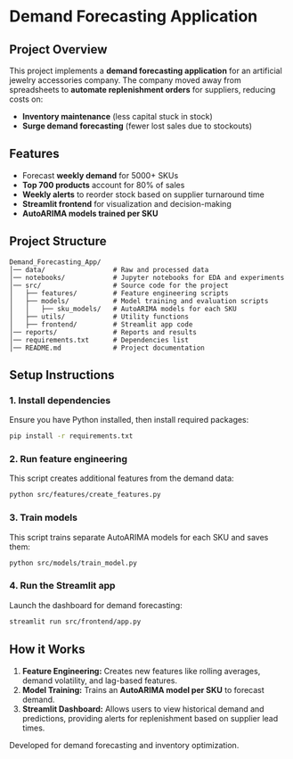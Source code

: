 # Demand Forecasting Application

## Project Overview
This project implements a **demand forecasting application** for an artificial jewelry accessories company. 
The company moved away from spreadsheets to **automate replenishment orders** for suppliers, reducing costs on:
- **Inventory maintenance** (less capital stuck in stock)
- **Surge demand forecasting** (fewer lost sales due to stockouts)

## Features
- Forecast **weekly demand** for 5000+ SKUs
- **Top 700 products** account for 80% of sales
- **Weekly alerts** to reorder stock based on supplier turnaround time
- **Streamlit frontend** for visualization and decision-making
- **AutoARIMA models trained per SKU**

## Project Structure
```
Demand_Forecasting_App/
│── data/                 # Raw and processed data
│── notebooks/            # Jupyter notebooks for EDA and experiments
│── src/                  # Source code for the project
│   ├── features/         # Feature engineering scripts
│   ├── models/           # Model training and evaluation scripts
│   │   ├── sku_models/   # AutoARIMA models for each SKU
│   ├── utils/            # Utility functions
│   ├── frontend/         # Streamlit app code
│── reports/              # Reports and results
│── requirements.txt      # Dependencies list
│── README.md             # Project documentation
```

## Setup Instructions

### 1. Install dependencies
Ensure you have Python installed, then install required packages:
```bash
pip install -r requirements.txt
```

### 2. Run feature engineering
This script creates additional features from the demand data:
```bash
python src/features/create_features.py
```

### 3. Train models
This script trains separate AutoARIMA models for each SKU and saves them:
```bash
python src/models/train_model.py
```

### 4. Run the Streamlit app
Launch the dashboard for demand forecasting:
```bash
streamlit run src/frontend/app.py
```

## How it Works
1. **Feature Engineering:** Creates new features like rolling averages, demand volatility, and lag-based features.
2. **Model Training:** Trains an **AutoARIMA model per SKU** to forecast demand.
3. **Streamlit Dashboard:** Allows users to view historical demand and predictions, providing alerts for replenishment based on supplier lead times.


Developed for demand forecasting and inventory optimization.
